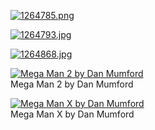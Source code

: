 [![1264785.png](1264785.png "1264785.png")](https://raw.githubusercontent.com/buckmanc/Wallpapers/main/mobile/mega%20man/1264785.png)

[![1264793.jpg](1264793.jpg "1264793.jpg")](https://raw.githubusercontent.com/buckmanc/Wallpapers/main/mobile/mega%20man/1264793.jpg)

[![1264868.jpg](1264868.jpg "1264868.jpg")](https://raw.githubusercontent.com/buckmanc/Wallpapers/main/mobile/mega%20man/1264868.jpg)

[![Mega Man 2 by Dan Mumford](mega_man_2_by_dan_mumford.jpg "Mega Man 2 by Dan Mumford")](https://raw.githubusercontent.com/buckmanc/Wallpapers/main/mobile/mega%20man/mega_man_2_by_dan_mumford.jpg)\
Mega Man 2 by Dan Mumford

[![Mega Man X by Dan Mumford](mega_man_x_by_dan_mumford.jpg "Mega Man X by Dan Mumford")](https://raw.githubusercontent.com/buckmanc/Wallpapers/main/mobile/mega%20man/mega_man_x_by_dan_mumford.jpg)\
Mega Man X by Dan Mumford

